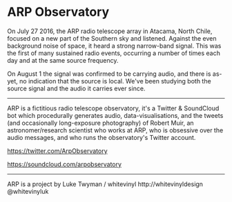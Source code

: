 # ARP Observatory

On July 27 2016, the ARP radio telescope array in Atacama, North Chile, focused on a new part of the Southern sky and listened.
Against the even background noise of space, it heard a strong narrow-band signal. This was the first of many sustained radio events, occurring a number of times each day and at the same source frequency.

On August 1 the signal was confirmed to be carrying audio, and there is as-yet, no indication that the source is local. We've been studying both the source signal and the audio it carries ever since.

---

ARP is a fictitious radio telescope observatory, it's a Twitter & SoundCloud bot which procedurally generates audio, data-visualisations, and the tweets (and occasionally long-exposure photography) of Robert Muir, an astronomer/research scientist who works at ARP, who is obsessive over the audio messages, and who runs the observatory's Twitter account.


https://twitter.com/ArpObservatory

https://soundcloud.com/arpobservatory

---

ARP is a project by Luke Twyman / whitevinyl
http://whitevinyldesign
@whitevinyluk